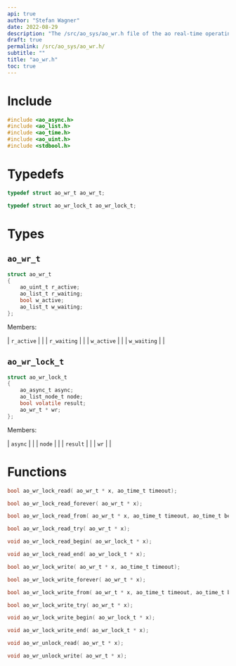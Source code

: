```yaml
---
api: true
author: "Stefan Wagner"
date: 2022-08-29
description: "The /src/ao_sys/ao_wr.h file of the ao real-time operating system."
draft: true
permalink: /src/ao_sys/ao_wr.h/
subtitle: ""
title: "ao_wr.h"
toc: true
---
```


# Include

```c
#include <ao_async.h>
#include <ao_list.h>
#include <ao_time.h>
#include <ao_uint.h>
#include <stdbool.h>
```

# Typedefs

```c
typedef struct ao_wr_t ao_wr_t;
```

```c
typedef struct ao_wr_lock_t ao_wr_lock_t;
```

# Types

## `ao_wr_t`

```c
struct ao_wr_t
{
    ao_uint_t r_active;
    ao_list_t r_waiting;
    bool w_active;
    ao_list_t w_waiting;
};
```

Members:

| `r_active` | |
| `r_waiting` | |
| `w_active` | |
| `w_waiting` | |

## `ao_wr_lock_t`

```c
struct ao_wr_lock_t
{
    ao_async_t async;
    ao_list_node_t node;
    bool volatile result;
    ao_wr_t * wr;
};
```

Members:

| `async` | |
| `node` | |
| `result` | |
| `wr` | |

# Functions

```c
bool ao_wr_lock_read( ao_wr_t * x, ao_time_t timeout);
```

```c
bool ao_wr_lock_read_forever( ao_wr_t * x);
```

```c
bool ao_wr_lock_read_from( ao_wr_t * x, ao_time_t timeout, ao_time_t beginning);
```

```c
bool ao_wr_lock_read_try( ao_wr_t * x);
```

```c
void ao_wr_lock_read_begin( ao_wr_lock_t * x);
```

```c
void ao_wr_lock_read_end( ao_wr_lock_t * x);
```

```c
bool ao_wr_lock_write( ao_wr_t * x, ao_time_t timeout);
```

```c
bool ao_wr_lock_write_forever( ao_wr_t * x);
```

```c
bool ao_wr_lock_write_from( ao_wr_t * x, ao_time_t timeout, ao_time_t beginning);
```

```c
bool ao_wr_lock_write_try( ao_wr_t * x);
```

```c
void ao_wr_lock_write_begin( ao_wr_lock_t * x);
```

```c
void ao_wr_lock_write_end( ao_wr_lock_t * x);
```

```c
void ao_wr_unlock_read( ao_wr_t * x);
```

```c
void ao_wr_unlock_write( ao_wr_t * x);
```

